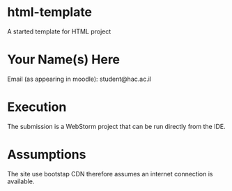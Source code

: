 # html-template
A started template for HTML project

<h1>Your Name(s) Here</h1>
<p>Email (as appearing in moodle): student@hac.ac.il</p>

<h1>Execution</h1>
<p>
The submission is a WebStorm project that can be run directly from the IDE.
</p>
<h1>Assumptions</h1>
<p>
  The site use bootstap CDN therefore assumes an internet connection is available.
</p>

